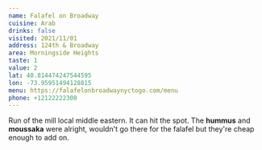 ```yaml
---
name: Falafel on Broadway
cuisine: Arab
drinks: false
visited: 2021/11/01
address: 124th & Broadway
area: Morningside Heights
taste: 1
value: 2
lat: 40.814474247544595
lon: -73.95951494128815
menu: https://falafelonbroadwaynyctogo.com/menu
phone: +12122222300
---
```


Run of the mill local middle eastern. It can hit the spot. The **hummus** and **moussaka** were alright, wouldn't go there for the falafel but they're cheap enough to add on.
